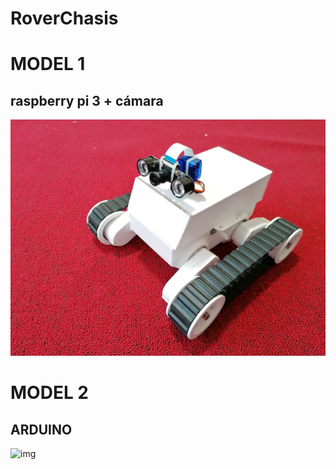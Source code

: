 # RoverChasis
# MODEL 1
## raspberry pi 3 + cámara
![imh](https://github.com/yerson001/RoverChasis/blob/main/img/IMG_20210904_092910.jpg)
# MODEL 2 
## ARDUINO
![img](https://github.com/yerson001/RoverChasis/blob/main/img/IMG_20190224_234641.jpg)
